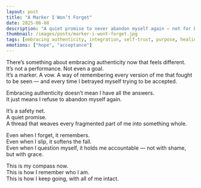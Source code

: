 ```yaml
---
layout: post
title: "A Marker I Won’t Forget"
date: 2025-06-08
description: "A quiet promise to never abandon myself again — not for belonging, not for approval, not even for safety. This is what embracing authenticity means now."
thumbnail: /images/posts/marker-i-wont-forget.jpg
tags: [embracing authenticity, integration, self-trust, purpose, healing]
emotions: ["hope", "acceptance"]
---
```


There’s something about embracing authenticity now that feels different.  
It’s not a performance. Not even a goal.  
It’s a marker. A vow. A way of remembering every version of me that fought to be seen — and every time I betrayed myself trying to be accepted.

Embracing authenticity doesn’t mean I have all the answers.  
It just means I refuse to abandon myself again.

It’s a safety net.  
A quiet promise.  
A thread that weaves every fragmented part of me into something whole.

Even when I forget, it remembers.  
Even when I slip, it softens the fall.  
Even when I question myself, it holds me accountable — not with shame, but with grace.

This is my compass now.  
This is how I remember who I am.  
This is how I keep going, with all of me intact.
